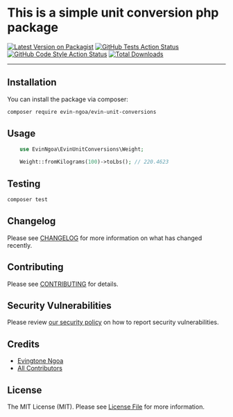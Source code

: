 # This is a simple unit conversion php package

[![Latest Version on Packagist](https://img.shields.io/packagist/v/evin-ngoa/evin-unit-conversions.svg?style=flat-square)](https://packagist.org/packages/evin-ngoa/evin-unit-conversions)
[![GitHub Tests Action Status](https://img.shields.io/github/workflow/status/evin-ngoa/evin-unit-conversions/run-tests?label=tests)](https://github.com/evin-ngoa/evin-unit-conversions/actions?query=workflow%3ATests+branch%3Amain)
[![GitHub Code Style Action Status](https://img.shields.io/github/workflow/status/evin-ngoa/evin-unit-conversions/Check%20&%20fix%20styling?label=code%20style)](https://github.com/evin-ngoa/evin-unit-conversions/actions?query=workflow%3A"Check+%26+fix+styling"+branch%3Amain)
[![Total Downloads](https://img.shields.io/packagist/dt/evin-ngoa/evin-unit-conversions.svg?style=flat-square)](https://packagist.org/packages/evin-ngoa/evin-unit-conversions)

---

## Installation

You can install the package via composer:

```bash
composer require evin-ngoa/evin-unit-conversions
```

## Usage

```php
    use EvinNgoa\EvinUnitConversions\Weight;

    Weight::fromKilograms(100)->toLbs(); // 220.4623
```

## Testing

```bash
composer test
```

## Changelog

Please see [CHANGELOG](CHANGELOG.md) for more information on what has changed recently.

## Contributing

Please see [CONTRIBUTING](.github/CONTRIBUTING.md) for details.

## Security Vulnerabilities

Please review [our security policy](../../security/policy) on how to report security vulnerabilities.

## Credits

- [Evingtone Ngoa](https://github.com/Evin-Ngoa)
- [All Contributors](../../contributors)

## License

The MIT License (MIT). Please see [License File](LICENSE.md) for more information.
